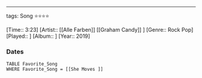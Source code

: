 ---
tags: Song ⭐⭐⭐⭐ 

[Time:: 3:23]
[Artist:: [[Alle Farben]] [[Graham Candy]] ]
[Genre:: Rock Pop]
[Played:: ]
[Album:: ]
[Year:: 2019]
### Dates
````dataview
TABLE Favorite_Song
WHERE Favorite_Song = [[She Moves ]]
````